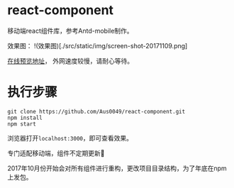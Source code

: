 # react-component

移动端react组件库，参考Antd-mobile制作。

效果图：
!(效果图)[./src/static/img/screen-shot-20171109.png]

[在线预览地址](http://45.77.244.137:3000/)， 外网速度较慢，请耐心等待。

# 执行步骤

```
git clone https://github.com/Aus0049/react-component.git
npm install
npm start
```

浏览器打开`localhost:3000`，即可查看效果。

专门适配移动端，组件不定期更新🍺

2017年10月份开始会对所有组件进行重构，更改项目目录结构，为了年底在npm上发包。

